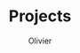 ---
layout: collection
title: "Projects"
collection: projects
permalink: /projects/
author_profile: true
author: "Olivier"
---